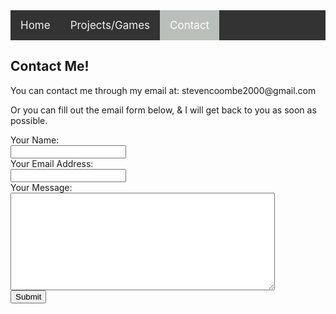 <style>
.topnav
{
	overflow: hidden;
	background-color: #333;
}

.topnav a
{
	float: left;
	color: #f2f2f2;
	text-align: center;
	padding: 14px 16px;
	text-decoration: none;
	font-size: 17px;
}

.topnav a:hover 
{
  background-color: #ddd;
  color: black;
}

.topnav a.active 
{
  background-color: #bbbfbc;
  color: white;
}
</style>

<div class="topnav">
<a href="https://stevencoombe.github.io/Portfolio/">Home</a>
<a href="projects.html">Projects/Games</a>
<a class="active" href="contact.html">Contact</a>
</div>

<body>

<div class="Contact Me">
<h2>Contact Me!</h2>
<p> You can contact me through my email at: stevencoombe2000@gmail.com </p>
<p> Or you can fill out the email form below, & I will get back to you as soon as possible. </p>
<form action="https://formspree.io/myyzpnvq" method="POST">
<label>Your Name:</label><br>
<input type="text" name="Name" required><br>
<label>Your Email Address:</label><br>
<input type="email" name="Reply To" required><br>
<label>Your Message:</label><br>
<textarea name="Message" rows="10" cols="50"></textarea><br>
<button>Submit</button><br>

</form>
</div>

</body>